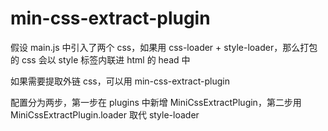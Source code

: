 # min-css-extract-plugin

假设 main.js 中引入了两个 css，如果用 css-loader + style-loader，那么打包的 css 会以 style 标签内联进 html 的 head 中

如果需要提取外链 css，可以用 min-css-extract-plugin

配置分为两步，第一步在 plugins 中新增 MiniCssExtractPlugin，第二步用 MiniCssExtractPlugin.loader 取代 style-loader
